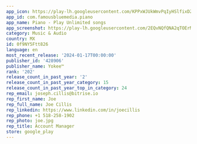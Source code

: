 ```yaml
---
app_icon: https://play-lh.googleusercontent.com/KPPxWJUkWmvPqIyHSlfixDZYQzl7RTH3Oj7rnrOmn77aEf1FYAxyO6Oqh4dFc4YLJq-9
app_id: com.famousbluemedia.piano
app_name: Piano - Play Unlimited songs
app_screenshot: https://play-lh.googleusercontent.com/2EQvNQfQNA2qTOErMztdKRuCj1FSqJgCIwXTZ2Ni18XQOJTvfZ-oBzjmZZuTq4fIn4M
category: Music & Audio
country: MX
id: 0f9NY5Ftt826
language: en
most_recent_release: '2024-01-17T00:00:00'
publisher_id: '428906'
publisher_name: Yokee™
rank: '202'
release_count_in_past_year: '2'
release_count_in_past_year_category: 15
release_count_in_past_year_top_in_category: 24
rep_email: joseph.cillis@bitrise.io
rep_first_name: Joe
rep_full_name: Joe Cillis
rep_linkedin: https://www.linkedin.com/in/joecillis
rep_phone: +1 518-258-1902
rep_photo: joe.jpg
rep_title: Account Manager
store: google_play
---
```

